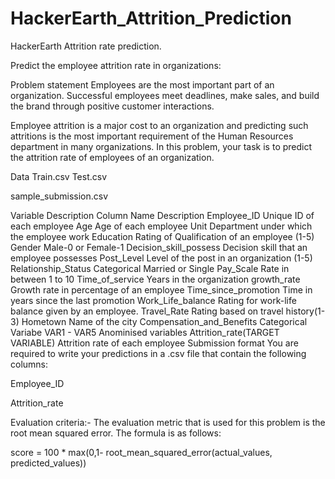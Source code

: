 # HackerEarth_Attrition_Prediction
HackerEarth Attrition rate prediction.

Predict the employee attrition rate in organizations:

Problem statement
Employees are the most important part of an organization. Successful employees meet deadlines, make sales, and build the brand through positive customer interactions.

Employee attrition is a major cost to an organization and predicting such attritions is the most important requirement of the Human Resources department in many organizations. In this problem, your task is to predict the attrition rate of employees of an organization. 

Data
Train.csv
Test.csv

sample_submission.csv

Variable Description
Column Name	Description
Employee_ID	Unique ID of each employee
Age	Age of each employee
Unit	Department under which the employee work
Education	Rating of Qualification of an employee (1-5)
Gender	Male-0 or Female-1
Decision_skill_possess	Decision skill that an employee possesses
Post_Level	Level of the post in an organization (1-5)
Relationship_Status	Categorical Married or Single 
Pay_Scale	Rate in between 1 to 10
Time_of_service	Years in the organization
growth_rate	Growth rate in percentage of an employee
Time_since_promotion	Time in years since the last promotion
Work_Life_balance	Rating for work-life balance given by an employee.
Travel_Rate	Rating based on travel history(1-3)
Hometown	Name of the city
Compensation_and_Benefits	Categorical Variabe
VAR1 - VAR5	Anominised variables
Attrition_rate(TARGET VARIABLE)	Attrition rate of each employee
Submission format
You are required to write your predictions in a .csv file that contain the following columns:

Employee_ID

Attrition_rate

Evaluation criteria:-
The evaluation metric that is used for this problem is the root mean squared error. The formula is as follows:

score = 100 * max(0,1- root_mean_squared_error(actual_values, predicted_values))
